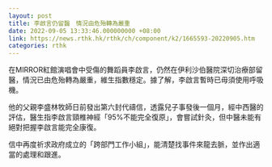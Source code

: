 ```yaml
---
layout: post
title: 李啟言仍留醫　情況由危殆轉為嚴重
date: 2022-09-05 13:33:46.000000000 +08:00
link: https://news.rthk.hk/rthk/ch/component/k2/1665593-20220905.htm
categories: rthk
---
```


在MIRROR紅館演唱會中受傷的舞蹈員李啟言，仍然在伊利沙伯醫院深切治療部留醫，情況已由危殆轉為嚴重，維生指數穩定。據了解，李啟言暫時已毋須使用呼吸機。

他的父親李盛林牧師日前發出第六封代禱信，透露兒子事發後一個月，經中西醫的評估，醫生指李啟言頸椎神經「95%不能完全復原」，會嘗試針灸，但中醫未能有絕對把握李啟言能完全康復。

信中再度祈求政府成立的「跨部門工作小組」，能清楚找事件來龍去脈，並作出適當的處理和跟進。
